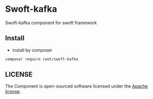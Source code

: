 # Swoft-kafka

Swoft-kafka component for swoft framework

## Install

- install by composer

```bash
composer require root/swoft-kafka
```

## LICENSE

The Component is open-sourced software licensed under the [Apache license](LICENSE).
